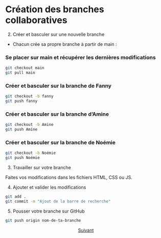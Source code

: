 # Création des branches collaboratives

2. Créer et basculer sur une nouvelle branche

- Chacun crée sa propre branche à partir de main :

### Se placer sur main et récupérer les dernières modifications
```bash
git checkout main
git pull main
```

### Créer et basculer sur la branche de Fanny
``` bash
git checkout -b fanny
git push fanny
```

### Créer et basculer sur la branche d’Amine
``` bash
git checkout -b Amine
git push Amine
```

### Créer et basculer sur la branche de Noémie
``` bash
git checkout -b Noémie
git push Noémie
```

3. Travailler sur votre branche

Faites vos modifications dans les fichiers HTML, CSS ou JS.

4. Ajouter et valider les modifications

``` bash
git add .
git commit -m "Ajout de la barre de recherche"
```

5. Pousser votre branche sur GitHub

``` bash
git push origin nom-de-ta-branche
```

<p align="center">
<a href="./jobBranch.md">Suivant</a>
</p>